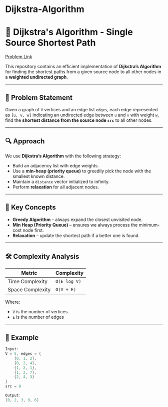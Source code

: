 # Dijkstra-Algorithm
# 🚦 Dijkstra's Algorithm - Single Source Shortest Path
[Problem Link](https://www.geeksforgeeks.org/problems/implementing-dijkstra-set-1-adjacency-matrix/1)

This repository contains an efficient implementation of **Dijkstra’s Algorithm** for finding the shortest paths from a given source node to all other nodes in a **weighted undirected graph**.

---

## 📌 Problem Statement

Given a graph of `V` vertices and an edge list `edges`, each edge represented as `[u, v, w]` indicating an undirected edge between `u` and `v` with weight `w`, find the **shortest distance from the source node `src`** to all other nodes.

---

## 🔍 Approach

We use **Dijkstra’s Algorithm** with the following strategy:

- Build an adjacency list with edge weights.
- Use a **min-heap (priority queue)** to greedily pick the node with the smallest known distance.
- Maintain a `distance` vector initialized to infinity.
- Perform **relaxation** for all adjacent nodes.

---

## 🧠 Key Concepts

- **Greedy Algorithm** – always expand the closest unvisited node.
- **Min Heap (Priority Queue)** – ensures we always process the minimum-cost node first.
- **Relaxation** – update the shortest path if a better one is found.

---

## 🛠️ Complexity Analysis

| Metric           | Complexity         |
|------------------|--------------------|
| Time Complexity  | `O(E log V)`       |
| Space Complexity | `O(V + E)`         |

Where:
- `V` is the number of vertices
- `E` is the number of edges

---

## 📎 Example

```cpp
Input:
V = 5, edges = {
    {0, 1, 2},
    {0, 2, 4},
    {1, 2, 1},
    {1, 3, 7},
    {2, 4, 3}
}
src = 0

Output:
[0, 2, 3, 9, 6]
